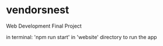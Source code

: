 # vendorsnest
Web Development Final Project

in terminal: 'npm run start' in 'website' directory to run the app